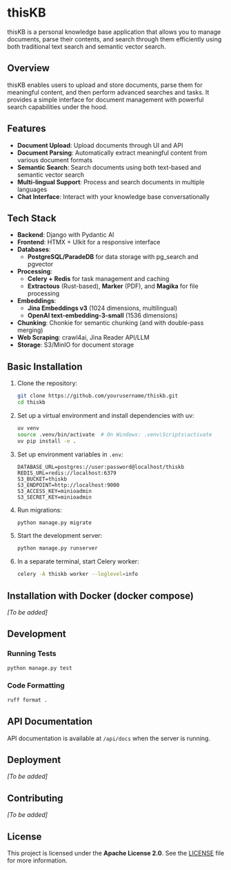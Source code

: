 # thisKB

thisKB is a personal knowledge base application that allows you to manage documents, parse their contents, and search through them efficiently using both traditional text search and semantic vector search.

## Overview

thisKB enables users to upload and store documents, parse them for meaningful content, and then perform advanced searches and tasks. It provides a simple interface for document management with powerful search capabilities under the hood.

## Features

- **Document Upload**: Upload documents through UI and API
- **Document Parsing**: Automatically extract meaningful content from various document formats
- **Semantic Search**: Search documents using both text-based and semantic vector search
- **Multi-lingual Support**: Process and search documents in multiple languages
- **Chat Interface**: Interact with your knowledge base conversationally

## Tech Stack

- **Backend**: Django with Pydantic AI
- **Frontend**: HTMX + UIkit for a responsive interface
- **Databases**:
  - **PostgreSQL/ParadeDB** for data storage with pg_search and pgvector
- **Processing**:
  - **Celery + Redis** for task management and caching
  - **Extractous** (Rust-based), **Marker** (PDF), and **Magika** for file processing
- **Embeddings**:
  - **Jina Embeddings v3** (1024 dimensions, multilingual)
  - **OpenAI text-embedding-3-small** (1536 dimensions)
- **Chunking**: Chonkie for semantic chunking (and with double-pass merging)
- **Web Scraping**: crawl4ai, Jina Reader API/LLM
- **Storage**: S3/MinIO for document storage

## Basic Installation

1. Clone the repository:

   ```bash
   git clone https://github.com/yourusername/thiskb.git
   cd thiskb
   ```

2. Set up a virtual environment and install dependencies with uv:

   ```bash
   uv venv
   source .venv/bin/activate  # On Windows: .venv\Scripts\activate
   uv pip install -e .
   ```

3. Set up environment variables in `.env`:

   ```env
   DATABASE_URL=postgres://user:password@localhost/thiskb
   REDIS_URL=redis://localhost:6379
   S3_BUCKET=thiskb
   S3_ENDPOINT=http://localhost:9000
   S3_ACCESS_KEY=minioadmin
   S3_SECRET_KEY=minioadmin
   ```

4. Run migrations:

   ```bash
   python manage.py migrate
   ```

5. Start the development server:

   ```bash
   python manage.py runserver
   ```

6. In a separate terminal, start Celery worker:

   ```bash
   celery -A thiskb worker --loglevel=info
   ```

## Installation with Docker (docker compose)

*[To be added]*

## Development

### Running Tests

```bash
python manage.py test
```

### Code Formatting

```bash
ruff format .
```

## API Documentation

API documentation is available at `/api/docs` when the server is running.

## Deployment

*[To be added]*

## Contributing

*[To be added]*

## License

This project is licensed under the **Apache License 2.0**. See the [LICENSE](LICENSE) file for more information.